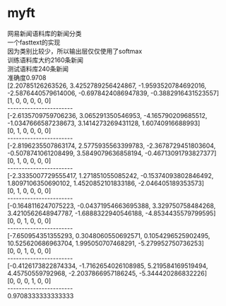 # myft
网易新闻语料库的新闻分类<br>
一个fasttext的实现<br>
因为类别比较少，所以输出层仅仅使用了softmax<br>
训练语料库大约2160条新闻<br>
测试语料库240条新闻<br>
准确度0.9708<br>
[2.20785126263526, 3.4252789256424867, -1.9593520784692016, -2.5876440579614006, -0.6978424086947839, -0.3882916431523557]<br>
[1, 0, 0, 0, 0, 0]<br>
-----------------------<br>
[-2.6135709759706236, 3.065291350546953, -4.165790209685512, -1.0347666587238673, 3.1414273269431128, 1.60740916688993]<br>
[0, 1, 0, 0, 0, 0]<br>
-----------------------<br>
[-2.8196235507863174, 2.5775935563399783, -2.3678729451803604, -0.5078741061208499, 3.5849079636858194, -0.46713091793827377]<br>
[0, 1, 0, 0, 0, 0]<br>
-----------------------<br>
[-2.3335007729555417, 1.271851055085242, -0.15374093802846492, 1.8097106350690102, 1.4520852101833186, -2.046405189353573]<br>
[0, 1, 0, 0, 0, 0]<br>
-----------------------<br>
[-0.1648116247075223, -0.04371954663695388, 3.329750758484268, 3.4210562648947787, -1.6888322940546188, -4.8534435579799595]<br>
[0, 0, 1, 0, 0, 0]<br>
-----------------------<br>
[-7.650954351355293, 0.3048060550692571, 0.1054296525902495, 10.525620686963704, 1.995050707468291, -5.279952750736253]<br>
[0, 0, 1, 0, 0, 0]<br>
-----------------------<br>
[-0.4126173822874334, -1.7162654026108985, 5.219584169519494, 4.45750559792968, -2.2037866957186245, -5.344420286832226]<br>
[0, 0, 0, 1, 0, 0]<br>
-----------------------<br>
0.9708333333333333<br>
